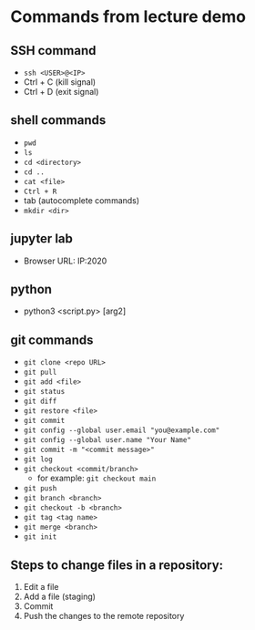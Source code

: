 # Commands from lecture demo

## SSH command

- `ssh <USER>@<IP>`
- Ctrl + C (kill signal)
- Ctrl + D (exit signal)

## shell commands

- `pwd`
- `ls`
- `cd <directory>`
- `cd ..`
- `cat <file>`
- `Ctrl + R`
- tab (autocomplete commands)
- `mkdir <dir>`

## jupyter lab

- Browser URL: IP:2020

## python

- python3 <script.py> <arg1> [arg2]

## git commands

- `git clone <repo URL>`
- `git pull`
- `git add <file>`
- `git status`
- `git diff`
- `git restore <file>`
- `git commit`
- `git config --global user.email "you@example.com"`
- `git config --global user.name "Your Name"`
- `git commit -m "<commit message>"`
- `git log`
- `git checkout <commit/branch>`
	- for example: `git checkout main`
- `git push`
- `git branch <branch>`
- `git checkout -b <branch>`
- `git tag <tag name>`
- `git merge <branch>`
- `git init`

## Steps to change files in a repository:

1. Edit a file
2. Add a file (staging)
3. Commit
4. Push the changes to the remote repository 
